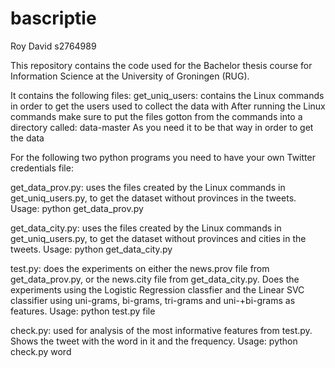 # bascriptie
Roy David
s2764989

This repository contains the code used for the Bachelor thesis course for Information Science at the University of Groningen (RUG).

It contains the following files:
get_uniq_users: contains the Linux commands in order to get the users used to collect the data with
After running the Linux commands make sure to put the files gotton from the commands into a directory called:
data-master
As you need it to be that way in order to get the data

For the following two python programs you need to have your own Twitter credentials file:

get_data_prov.py: uses the files created by the Linux commands in get_uniq_users.py, to get the dataset without provinces in the tweets.           Usage: python get_data_prov.py

get_data_city.py: uses the files created by the Linux commands in get_uniq_users.py, to get the dataset without provinces and cities in the tweets. Usage: python get_data_city.py

test.py: does the experiments on either the news.prov file from get_data_prov.py, or the news.city file from get_data_city.py. Does the experiments using the Logistic Regression classfier and the Linear SVC classifier using uni-grams, bi-grams, tri-grams and uni-+bi-grams as features. Usage: python test.py file

check.py: used for analysis of the most informative features from test.py. Shows the tweet with the word in it and the frequency. Usage: python check.py word
